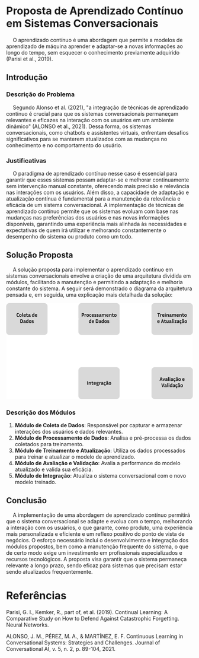 # Proposta de Aprendizado Contínuo em Sistemas Conversacionais
&emsp; O aprendizado contínuo é uma abordagem que permite a modelos de aprendizado de máquina aprender e adaptar-se a novas informações ao longo do tempo, sem esquecer o conhecimento previamente adquirido (Parisi et al., 2019). 

## Introdução
### Descrição do Problema
&emsp; Segundo Alonso et al. (2021), "a integração de técnicas de aprendizado contínuo é crucial para que os sistemas conversacionais permaneçam relevantes e eficazes na interação com os usuários em um ambiente dinâmico" (ALONSO et al., 2021). Dessa forma, os sistemas conversacionais, como chatbots e assistentes virtuais, enfrentam desafios significativos para se manterem atualizados com as mudanças no conhecimento e no comportamento do usuário.

### Justificativas
&emsp;  O paradigma de aprendizado contínuo nesse caso é essencial para garantir que esses sistemas possam adaptar-se e melhorar continuamente sem intervenção manual constante, oferecendo mais precisão e relevância nas interações com os usuários. Além disso, a capacidade de adaptação e atualização contínua é fundamental para a manutenção da relevância e eficácia de um sistema conversacional. A implementação de técnicas de aprendizado contínuo permite que os sistemas evoluam com base nas mudanças nas preferências dos usuários e nas novas informações disponíveis, garantindo uma experiência mais alinhada às necessidades e expectativas de quem irá utilizar e melhorando constantemente o desempenho do sistema ou produto como um todo.

## Solução Proposta
&emsp; A solução proposta para implementar o aprendizado contínuo em sistemas conversacionais envolve a criação de uma arquitetura dividida em módulos, facilitando a manutenção e permitindo a adaptação e melhoria constante do sistema.
A seguir será demonstrado o diagrama da arquitetura pensada e, em seguida, uma explicação mais detalhada da solução:

![Diagrama de Arquitetura](images/arq_pond_s6.png)

### Descrição dos Módulos
1. **Módulo de Coleta de Dados**: Responsável por capturar e armazenar interações dos usuários e dados relevantes.
2. **Módulo de Processamento de Dados**: Analisa e pré-processa os dados coletados para treinamento.
3. **Módulo de Treinamento e Atualização**: Utiliza os dados processados para treinar e atualizar o modelo de aprendizado.
4. **Módulo de Avaliação e Validação**: Avalia a performance do modelo atualizado e valida sua eficácia.
5. **Módulo de Integração**: Atualiza o sistema conversacional com o novo modelo treinado.

## Conclusão
&emsp; A implementação de uma abordagem de aprendizado contínuo permitirá que o sistema conversacional se adapte e evolua com o tempo, melhorando a interação com os usuários, o que garante, como produto, uma experiência mais personalizada e eficiente e um reflexo positivo do ponto de vista de negócios. O esforço necessário inclui o desenvolvimento e integração dos módulos propostos, bem como a manutenção frequente do sistema, o que de certo modo exige um investimento em profissionais especializados e recursos tecnológicos. A proposta visa garantir que o sistema permaneça relevante a longo prazo, sendo eficaz para sistemas que precisam estar sendo atualizados frequentemente.
&emsp; 

# Referências
Parisi, G. I., Kemker, R., part of, et al. (2019). Continual Learning: A Comparative Study on How to Defend Against Catastrophic Forgetting. Neural Networks.

ALONSO, J. M., PÉREZ, M. A., & MARTÍNEZ, E. F. Continuous Learning in Conversational Systems: Strategies and Challenges. Journal of Conversational AI, v. 5, n. 2, p. 89-104, 2021.
